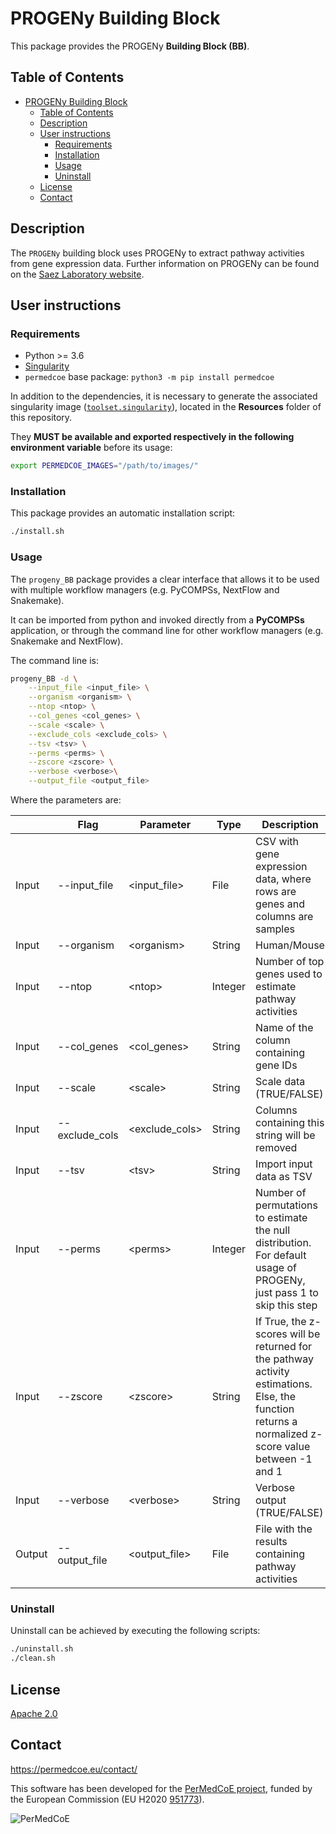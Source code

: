 # PROGENy Building Block

This package provides the PROGENy **Building Block (BB)**.

## Table of Contents

- [PROGENy Building Block](#progeny-building-block)
  - [Table of Contents](#table-of-contents)
  - [Description](#description)
  - [User instructions](#user-instructions)
    - [Requirements](#requirements)
    - [Installation](#installation)
    - [Usage](#usage)
    - [Uninstall](#uninstall)
  - [License](#license)
  - [Contact](#contact)

## Description

The `PROGENy` building block uses PROGENy to extract pathway activities from gene expression data. Further information on PROGENy can be found on the [Saez Laboratory website](https://saezlab.github.io/progeny/).

## User instructions

### Requirements

- Python >= 3.6
- [Singularity](https://singularity.lbl.gov/docs-installation)
- `permedcoe` base package: `python3 -m pip install permedcoe`

In addition to the dependencies, it is necessary to generate the associated
singularity image ([`toolset.singularity`](../Resources/images/toolset.singularity)),
located in the **Resources** folder of this repository.

They **MUST be available and exported respectively in the following environment variable**
before its usage:

```bash
export PERMEDCOE_IMAGES="/path/to/images/"
```

### Installation

This package provides an automatic installation script:

```bash
./install.sh
```

### Usage

The `progeny_BB` package provides a clear interface that allows
it to be used with multiple workflow managers (e.g. PyCOMPSs, NextFlow and
Snakemake).

It can be imported from python and invoked directly from a **PyCOMPSs**
application, or through the command line for other workflow managers
(e.g. Snakemake and NextFlow).

The command line is:

```bash
progeny_BB -d \
    --input_file <input_file> \
    --organism <organism> \
    --ntop <ntop> \
    --col_genes <col_genes> \
    --scale <scale> \
    --exclude_cols <exclude_cols> \
    --tsv <tsv> \
    --perms <perms> \
    --zscore <zscore> \
    --verbose <verbose>\
    --output_file <output_file>
```

Where the parameters are:

|        | Flag           | Parameter       | Type    | Description                                                                 |
|--------|----------------|-----------------|---------|-----------------------------------------------------------------------------|
| Input  | --input_file   | \<input_file>   | File    | CSV with gene expression data, where rows are genes and columns are samples |
| Input  | --organism     | \<organism>     | String  | Human/Mouse                                                                 |
| Input  | --ntop         | \<ntop>         | Integer | Number of top genes used to estimate pathway activities                     |
| Input  | --col_genes    | \<col_genes>    | String  | Name of the column containing gene IDs                                      |
| Input  | --scale        | \<scale>        | String  | Scale data (TRUE/FALSE)                                                     |
| Input  | --exclude_cols | \<exclude_cols> | String  | Columns containing this string will be removed                              |
| Input  | --tsv          | \<tsv>          | String  | Import input data as TSV                                                    |
| Input  | --perms        | \<perms>        | Integer | Number of permutations to estimate the null distribution. For default usage of PROGENy, just pass 1 to skip this step |
| Input  | --zscore       | \<zscore>       | String  | If True, the z-scores will be returned for the pathway activity estimations. Else, the function returns a normalized z-score value between -1 and 1 |
| Input  | --verbose      | \<verbose>      | String  | Verbose output (TRUE/FALSE)                                                 |
| Output | --output_file  | \<output_file>  | File    | File with the results containing pathway activities                         |

### Uninstall

Uninstall can be achieved by executing the following scripts:

```bash
./uninstall.sh
./clean.sh
```

## License

[Apache 2.0](https://www.apache.org/licenses/LICENSE-2.0)

## Contact

<https://permedcoe.eu/contact/>

This software has been developed for the [PerMedCoE project](https://permedcoe.eu/), funded by the European Commission (EU H2020 [951773](https://cordis.europa.eu/project/id/951773)).

![](https://permedcoe.eu/wp-content/uploads/2020/11/logo_1.png "PerMedCoE")
